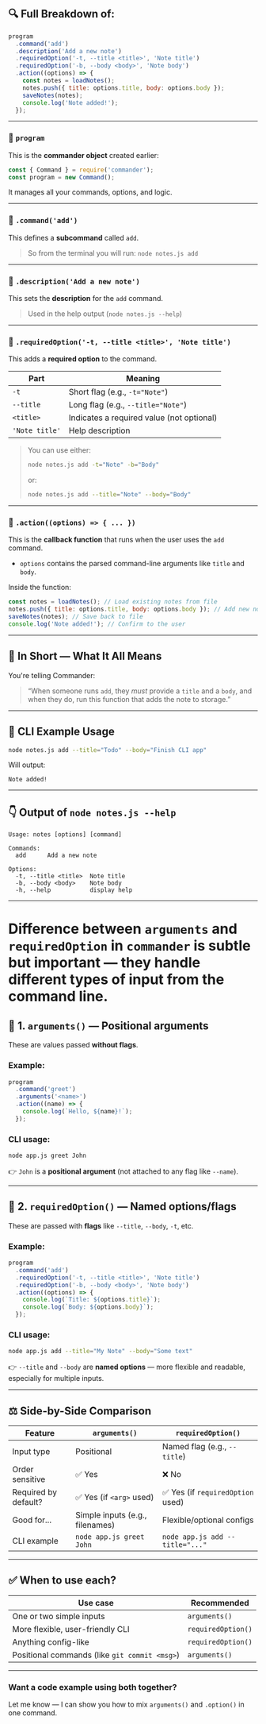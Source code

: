 
## 🔍 Full Breakdown of:

```js
program
  .command('add')
  .description('Add a new note')
  .requiredOption('-t, --title <title>', 'Note title')
  .requiredOption('-b, --body <body>', 'Note body')
  .action((options) => {
    const notes = loadNotes();
    notes.push({ title: options.title, body: options.body });
    saveNotes(notes);
    console.log('Note added!');
  });
```

---

### 🔹 `program`

This is the **commander object** created earlier:

```js
const { Command } = require('commander');
const program = new Command();
```

It manages all your commands, options, and logic.

---

### 🔹 `.command('add')`

This defines a **subcommand** called `add`.

> So from the terminal you will run:
> `node notes.js add`

---

### 🔹 `.description('Add a new note')`

This sets the **description** for the `add` command.

> Used in the help output (`node notes.js --help`)

---

### 🔹 `.requiredOption('-t, --title <title>', 'Note title')`

This adds a **required option** to the command.

| Part           | Meaning                                   |
| -------------- | ----------------------------------------- |
| `-t`           | Short flag (e.g., `-t="Note"`)            |
| `--title`      | Long flag (e.g., `--title="Note"`)        |
| `<title>`      | Indicates a required value (not optional) |
| `'Note title'` | Help description                          |

> You can use either:
>
> ```bash
> node notes.js add -t="Note" -b="Body"
> ```
>
> or:
>
> ```bash
> node notes.js add --title="Note" --body="Body"
> ```

---

### 🔹 `.action((options) => { ... })`

This is the **callback function** that runs when the user uses the `add` command.

* `options` contains the parsed command-line arguments like `title` and `body`.

Inside the function:

```js
const notes = loadNotes(); // Load existing notes from file
notes.push({ title: options.title, body: options.body }); // Add new note
saveNotes(notes); // Save back to file
console.log('Note added!'); // Confirm to the user
```

---

## 🧠 In Short — What It All Means

You're telling Commander:

> “When someone runs `add`, they *must* provide a `title` and a `body`, and when they do, run this function that adds the note to storage.”

---

## 🧪 CLI Example Usage

```bash
node notes.js add --title="Todo" --body="Finish CLI app"
```

Will output:

```
Note added!
```

---

## 👇 Output of `node notes.js --help`

```
Usage: notes [options] [command]

Commands:
  add      Add a new note

Options:
  -t, --title <title>  Note title
  -b, --body <body>    Note body
  -h, --help           display help
```

---

# **Difference between `arguments` and `requiredOption`** in `commander` is subtle but important — they handle **different types of input** from the command line.


## 🔹 1. `arguments()` — **Positional arguments**

These are values passed **without flags**.

### Example:

```js
program
  .command('greet')
  .arguments('<name>')
  .action((name) => {
    console.log(`Hello, ${name}!`);
  });
```

### CLI usage:

```bash
node app.js greet John
```

👉 `John` is a **positional argument** (not attached to any flag like `--name`).

---

## 🔹 2. `requiredOption()` — **Named options/flags**

These are passed with **flags** like `--title`, `--body`, `-t`, etc.

### Example:

```js
program
  .command('add')
  .requiredOption('-t, --title <title>', 'Note title')
  .requiredOption('-b, --body <body>', 'Note body')
  .action((options) => {
    console.log(`Title: ${options.title}`);
    console.log(`Body: ${options.body}`);
  });
```

### CLI usage:

```bash
node app.js add --title="My Note" --body="Some text"
```

👉 `--title` and `--body` are **named options** — more flexible and readable, especially for multiple inputs.

---

## ⚖️ Side-by-Side Comparison

| Feature              | `arguments()`                   | `requiredOption()`               |
| -------------------- | ------------------------------- | -------------------------------- |
| Input type           | Positional                      | Named flag (e.g., `--title`)     |
| Order sensitive      | ✅ Yes                           | ❌ No                             |
| Required by default? | ✅ Yes (if `<arg>` used)         | ✅ Yes (if `requiredOption` used) |
| Good for...          | Simple inputs (e.g., filenames) | Flexible/optional configs        |
| CLI example          | `node app.js greet John`        | `node app.js add --title="..."`  |

---

## ✅ When to use each?

| Use case                                      | Recommended        |
| --------------------------------------------- | ------------------ |
| One or two simple inputs                      | `arguments()`      |
| More flexible, user-friendly CLI              | `requiredOption()` |
| Anything config-like                          | `requiredOption()` |
| Positional commands (like `git commit <msg>`) | `arguments()`      |

---

### Want a code example using both together?

Let me know — I can show you how to mix `arguments()` and `.option()` in one command.
